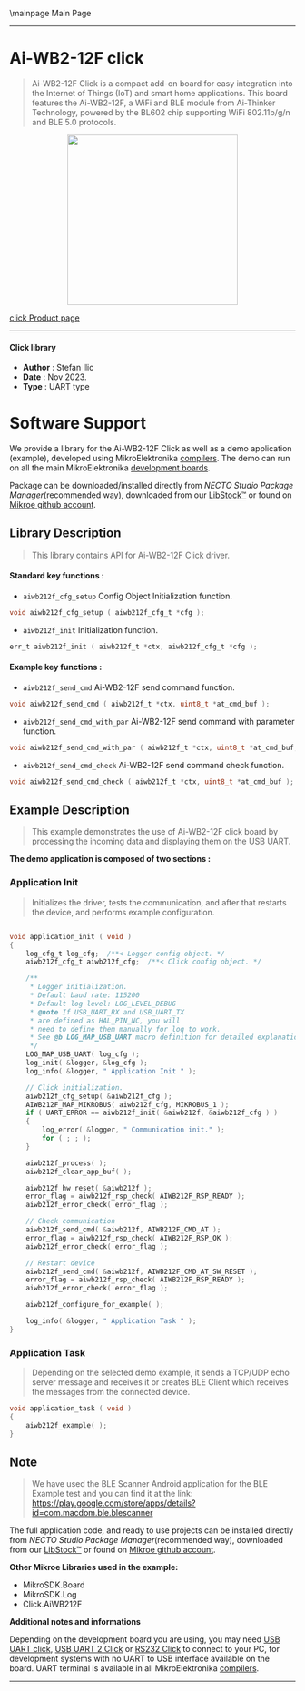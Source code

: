 \mainpage Main Page

---
# Ai-WB2-12F click

> Ai-WB2-12F Click is a compact add-on board for easy integration into the Internet of Things (IoT) and smart home applications. This board features the Ai-WB2-12F, a WiFi and BLE module from Ai-Thinker Technology, powered by the BL602 chip supporting WiFi 802.11b/g/n and BLE 5.0 protocols.

<p align="center">
  <img src="https://download.mikroe.com/images/click_for_ide/aiwb212f_click.png" height=300px>
</p>

[click Product page](https://www.mikroe.com/ai-wb2-12f-click)

---


#### Click library

- **Author**        : Stefan Ilic
- **Date**          : Nov 2023.
- **Type**          : UART type


# Software Support

We provide a library for the Ai-WB2-12F Click
as well as a demo application (example), developed using MikroElektronika
[compilers](https://www.mikroe.com/necto-studio).
The demo can run on all the main MikroElektronika [development boards](https://www.mikroe.com/development-boards).

Package can be downloaded/installed directly from *NECTO Studio Package Manager*(recommended way), downloaded from our [LibStock&trade;](https://libstock.mikroe.com) or found on [Mikroe github account](https://github.com/MikroElektronika/mikrosdk_click_v2/tree/master/clicks).

## Library Description

> This library contains API for Ai-WB2-12F Click driver.

#### Standard key functions :

- `aiwb212f_cfg_setup` Config Object Initialization function.
```c
void aiwb212f_cfg_setup ( aiwb212f_cfg_t *cfg );
```

- `aiwb212f_init` Initialization function.
```c
err_t aiwb212f_init ( aiwb212f_t *ctx, aiwb212f_cfg_t *cfg );
```

#### Example key functions :

- `aiwb212f_send_cmd` Ai-WB2-12F send command function.
```c
void aiwb212f_send_cmd ( aiwb212f_t *ctx, uint8_t *at_cmd_buf );
```

- `aiwb212f_send_cmd_with_par` Ai-WB2-12F send command with parameter function.
```c
void aiwb212f_send_cmd_with_par ( aiwb212f_t *ctx, uint8_t *at_cmd_buf, uint8_t *param_buf );
```

- `aiwb212f_send_cmd_check` Ai-WB2-12F send command check function.
```c
void aiwb212f_send_cmd_check ( aiwb212f_t *ctx, uint8_t *at_cmd_buf );
```

## Example Description

> This example demonstrates the use of Ai-WB2-12F click board by processing
  the incoming data and displaying them on the USB UART.

**The demo application is composed of two sections :**

### Application Init

> Initializes the driver, tests the communication, and after that restarts the device, and performs example configuration.

```c

void application_init ( void ) 
{
    log_cfg_t log_cfg;  /**< Logger config object. */
    aiwb212f_cfg_t aiwb212f_cfg;  /**< Click config object. */

    /** 
     * Logger initialization.
     * Default baud rate: 115200
     * Default log level: LOG_LEVEL_DEBUG
     * @note If USB_UART_RX and USB_UART_TX 
     * are defined as HAL_PIN_NC, you will 
     * need to define them manually for log to work. 
     * See @b LOG_MAP_USB_UART macro definition for detailed explanation.
     */
    LOG_MAP_USB_UART( log_cfg );
    log_init( &logger, &log_cfg );
    log_info( &logger, " Application Init " );

    // Click initialization.
    aiwb212f_cfg_setup( &aiwb212f_cfg );
    AIWB212F_MAP_MIKROBUS( aiwb212f_cfg, MIKROBUS_1 );
    if ( UART_ERROR == aiwb212f_init( &aiwb212f, &aiwb212f_cfg ) ) 
    {
        log_error( &logger, " Communication init." );
        for ( ; ; );
    }

    aiwb212f_process( );
    aiwb212f_clear_app_buf( );

    aiwb212f_hw_reset( &aiwb212f );
    error_flag = aiwb212f_rsp_check( AIWB212F_RSP_READY );
    aiwb212f_error_check( error_flag );

    // Check communication
    aiwb212f_send_cmd( &aiwb212f, AIWB212F_CMD_AT );
    error_flag = aiwb212f_rsp_check( AIWB212F_RSP_OK );
    aiwb212f_error_check( error_flag );

    // Restart device
    aiwb212f_send_cmd( &aiwb212f, AIWB212F_CMD_AT_SW_RESET );
    error_flag = aiwb212f_rsp_check( AIWB212F_RSP_READY );
    aiwb212f_error_check( error_flag );

    aiwb212f_configure_for_example( );

    log_info( &logger, " Application Task " );
}

```

### Application Task

> Depending on the selected demo example, it sends a TCP/UDP echo server message and receives it or 
  creates BLE Client which receives the messages from the connected device.

```c
void application_task ( void ) 
{
    aiwb212f_example( );
}
```

## Note

> We have used the BLE Scanner Android application for the BLE Example test
  and you can find it at the link:
  https://play.google.com/store/apps/details?id=com.macdom.ble.blescanner

The full application code, and ready to use projects can be installed directly from *NECTO Studio Package Manager*(recommended way), downloaded from our [LibStock&trade;](https://libstock.mikroe.com) or found on [Mikroe github account](https://github.com/MikroElektronika/mikrosdk_click_v2/tree/master/clicks).

**Other Mikroe Libraries used in the example:**

- MikroSDK.Board
- MikroSDK.Log
- Click.AiWB212F

**Additional notes and informations**

Depending on the development board you are using, you may need
[USB UART click](https://www.mikroe.com/usb-uart-click),
[USB UART 2 Click](https://www.mikroe.com/usb-uart-2-click) or
[RS232 Click](https://www.mikroe.com/rs232-click) to connect to your PC, for
development systems with no UART to USB interface available on the board. UART
terminal is available in all MikroElektronika
[compilers](https://shop.mikroe.com/compilers).

---
